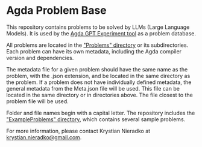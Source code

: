 # Agda Problem Base

This repository contains problems to be solved by LLMs (Large Language Models). It is used by the [Agda GPT Experiment tool](https://github.com/nieradkokrystian/agda-gpt-experiment) as a problem database.

All problems are located in the ["Problems" directory](Problems) or its subdirectories. Each problem can have its own metadata, including the Agda compiler version and dependencies.

The metadata file for a given problem should have the same name as the problem, with the .json extension, and be located in the same directory as the problem. If a problem does not have individually defined metadata, the general metadata from the Meta.json file will be used. This file can be located in the same directory or in directories above. The file closest to the problem file will be used.

Folder and file names begin with a capital letter. The repository includes the ["ExampleProblems" directory](ExampleProblems), which contains several sample problems.

For more information, please contact Krystian Nieradko at krystian.nieradko@gmail.com.
